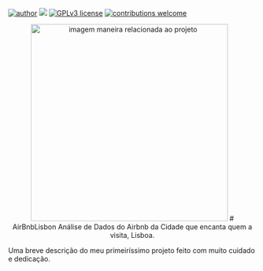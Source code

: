 [![author](https://img.shields.io/badge/author-AlannaGonzaga-red.svg)](https://www.linkedin.com/in/rafael-n-duarte/) [![](https://img.shields.io/badge/python-3.7+-blue.svg)](https://www.python.org/downloads/release/python-365/) [![GPLv3 license](https://img.shields.io/badge/License-GPLv3-blue.svg)](http://perso.crans.org/besson/LICENSE.html) [![contributions welcome](https://img.shields.io/badge/contributions-welcome-brightgreen.svg?style=flat)](https://github.com/rafaelnduarte/portfolio/issues)


<p align="center">
  <img src="https://www.collegiate-ac.pt/propeller/uploads/sites/4/2020/11/ruas-mais-bonitas-de-lisboa-1-1450x967.jpg" alt="imagem maneira relacionada ao projeto"height=400px >
# AirBnbLisbon
Análise de Dados do Airbnb da Cidade que encanta quem a visita, Lisboa.

Uma breve descrição do meu primeiríssimo projeto feito com muito cuidado e dedicação.

